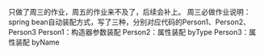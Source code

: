 只做了周三的作业，周五的作业来不及了，后续会补上。
周三必做作业说明：
spring bean自动装配方式，写了三种，分别对应代码的Person1、Person2、Person3
Person1：构造器参数装配
Person2：属性装配 byType
Person3：属性装配 byName